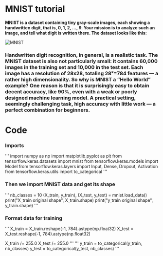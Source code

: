 # MNIST tutorial

**MNIST is a dataset containing tiny gray-scale images, each showing a handwritten digit, that is, 0, 1, 2, …, 9. Your mission is to analyze such an image, and tell what digit is written there. The dataset looks like this:**

![MNIST](https://miro.medium.com/max/1600/0*9jCey4wywZ4Os7hF.png)

### Handwritten digit recognition, in general, is a realistic task. The MNIST dataset is also not particularly small: it contains 60,000 images in the training set and 10,000 in the test set. Each image has a resolution of 28x28, totaling 28²=784 features — a rather high dimensionality. So why is MNIST a “Hello World” example? One reason is that it is surprisingly easy to obtain decent accuracy, like 90%, even with a weak or poorly designed machine learning model. A practical setting, seemingly challenging task, high accuracy with little work — a perfect combination for beginners.

# Code

### Imports
'''
import numpy as np
import matplotlib.pyplot as plt
from tensorflow.keras.datasets import mnist
from tensorflow.keras.models import Model
from tensorflow.keras.layers import Input, Dense, Dropout, Activation
from tensorflow.keras.utils import to_categorical
'''

### Then we import MNIST data and get its shape
'''
nb_classes = 10
(X_train, y_train), (X_test, y_test) = mnist.load_data()
print("X_train original shape", X_train.shape)
print("y_train original shape", y_train.shape)
'''

### Format data for training 
'''
X_train = X_train.reshape(-1, 784).astype(np.float32)
X_test = X_test.reshape(-1, 784).astype(np.float32)

X_train /= 255.0
X_test /= 255.0
'''
'''
y_train = to_categorical(y_train, nb_classes)
y_test = to_categorical(y_test, nb_classes)
'''
